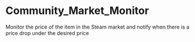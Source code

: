 # Community_Market_Monitor
Monitor the price of the item in the Steam market and notify when there is a price drop under the desired price
